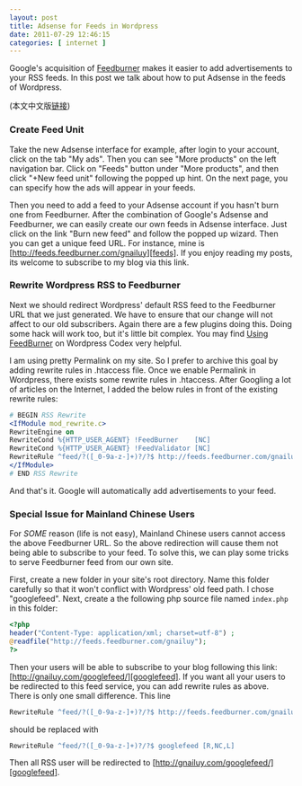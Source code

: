 ```yaml
--- 
layout: post
title: Adsense for Feeds in Wordpress
date: 2011-07-29 12:46:15
categories: [ internet ]
---
```


Google's acquisition of [Feedburner][feedburner] makes it easier to add advertisements to your RSS feeds.
In this post we talk about how to put Adsense in the feeds of Wordpress.

<!-- more -->

(本文中文版[链接][chinese])

### Create Feed Unit

Take the new Adsense interface for example, after login to your account, click on the tab "My ads". Then you can see "More products" on the left navigation bar.
Click on "Feeds" button under "More products", and then click "+New feed unit" following the popped up hint.
On the next page, you can specify how the ads will appear in your feeds.

Then you need to add a feed to your Adsense account if you hasn't burn one from Feedburner. After the combination of Google's Adsense and Feedburner,
we can easily create our own feeds in Adsense interface. Just click on the link "Burn new feed" and follow the popped up wizard. Then you can get a unique feed URL.
For instance, mine is [http://feeds.feedburner.com/gnailuy][feeds]. If you enjoy reading my posts, its welcome to subscribe to my blog via this link.

### Rewrite Wordpress RSS to Feedburner

Next we should redirect Wordpress' default RSS feed to the Feedburner URL that we just generated. We have to ensure that our change will not affect to our old subscribers.
Again there are a few plugins doing this. Doing some hack will work too, but it's little bit complex. You may find [Using FeedBurner][using-feedburner] on Wordpress Codex
very helpful.

I am using pretty Permalink on my site. So I prefer to archive this goal by adding rewrite rules in .htaccess file. Once we enable Permalink in Wordpress,
there exists some rewrite rules in .htaccess. After Googling a lot of articles on the Internet, I added the below rules in front of the existing rewrite rules:

``` apache
# BEGIN RSS Rewrite
<IfModule mod_rewrite.c>
RewriteEngine on
RewriteCond %{HTTP_USER_AGENT} !FeedBurner    [NC]
RewriteCond %{HTTP_USER_AGENT} !FeedValidator [NC]
RewriteRule ^feed/?([_0-9a-z-]+)?/?$ http://feeds.feedburner.com/gnailuy [R,NC,L]
</IfModule>
# END RSS Rewrite
```

And that's it. Google will automatically add advertisements to your feed.

### Special Issue for Mainland Chinese Users

For *SOME* reason (life is not easy), Mainland Chinese users cannot access the above Feedburner URL.
So the above redirection will cause them not being able to subscribe to your feed. To solve this, we can play some tricks to serve Feedburner feed from our own site.

First, create a new folder in your site's root directory. Name this folder carefully so that it won't conflict with Wordpress' old feed path. I chose "googlefeed".
Next, create a the following php source file named `index.php` in this folder:

``` php
<?php
header("Content-Type: application/xml; charset=utf-8") ;
@readfile("http://feeds.feedburner.com/gnailuy");
?>
```

Then your users will be able to subscribe to your blog following this link: [http://gnailuy.com/googlefeed/][googlefeed].
If you want all your users to be redirected to this feed service, you can add rewrite rules as above. There is only one small difference. This line

``` apache
RewriteRule ^feed/?([_0-9a-z-]+)?/?$ http://feeds.feedburner.com/gnailuy [R,NC,L]
```

should be replaced with

``` apache
RewriteRule ^feed/?([_0-9a-z-]+)?/?$ googlefeed [R,NC,L]
```

Then all RSS user will be redirected to [http://gnailuy.com/googlefeed/][googlefeed].

[feedburner]:       http://feedburner.com/
[chinese]:          /internet/2011/07/29/adsense-for-feeds-in-wordpress-chs
[feeds]:            http://feeds.feedburner.com/gnailuy
[using-feedburner]: http://codex.wordpress.org/Using_FeedBurner
[googlefeed]:       http://gnailuy.com/googlefeed
